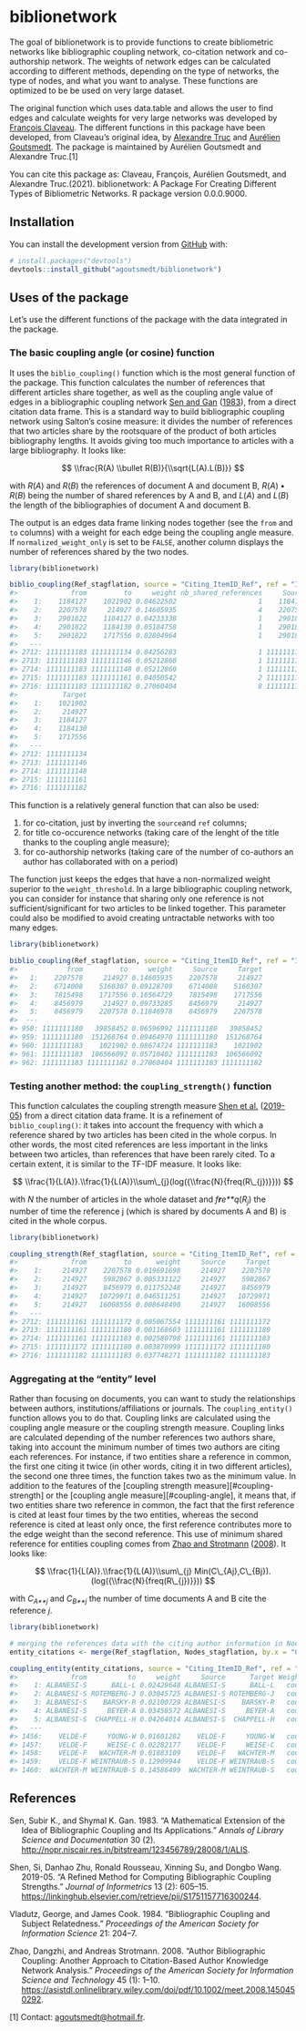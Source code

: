 
<!-- README.md is generated from README.Rmd. Please edit that file -->

# biblionetwork

<!-- badges: start -->
<!-- badges: end -->

The goal of biblionetwork is to provide functions to create bibliometric
networks like bibliographic coupling network, co-citation network and
co-authorship network. The weights of network edges can be calculated
according to different methods, depending on the type of networks, the
type of nodes, and what you want to analyse. These functions are
optimized to be be used on very large dataset.

The original function which uses data.table and allows the user to find
edges and calculate weights for very large networks was developed by
[François
Claveau](https://www.usherbrooke.ca/philosophie/nous-joindre/personnel-enseignant/claveau-francois/).
The different functions in this package have been developed, from
Claveau’s original idea, by [Alexandre
Truc](https://sites.google.com/view/alexandre-truc/home-and-contact) and
[Aurélien Goutsmedt](https://agoutsmedt.wordpress.com/). The package is
maintained by Aurélien Goutsmedt and Alexandre Truc.[1]

You can cite this package as: Claveau, François, Aurélien Goutsmedt, and
Alexandre Truc.(2021). biblionetwork: A Package For Creating Different
Types of Bibliometric Networks. R package version 0.0.0.9000.

## Installation

You can install the development version from
[GitHub](https://github.com/) with:

``` r
# install.packages("devtools")
devtools::install_github("agoutsmedt/biblionetwork")
```

## Uses of the package

Let’s use the different functions of the package with the data
integrated in the package.

### The basic coupling angle (or cosine) function

It uses the `biblio_coupling()` function which is the most general
function of the package. This function calculates the number of
references that different articles share together, as well as the
coupling angle value of edges in a bibliographic coupling network [Sen
and Gan](#ref-sen1983) ([1983](#ref-sen1983)), from a direct citation
data frame. This is a standard way to build bibliographic coupling
network using Salton’s cosine measure: it divides the number of
references that two articles share by the rootsquare of the product of
both articles bibliography lengths. It avoids giving too much importance
to articles with a large bibliography. It looks like:

$$ 
\\frac{R(A) \\bullet R(B)}{\\sqrt{L(A).L(B)}} 
$$

with *R*(*A*) and *R*(*B*) the references of document A and document B,
*R*(*A*) • *R*(*B*) being the number of shared references by A and B,
and *L*(*A*) and *L*(*B*) the length of the bibliographies of document A
and document B.

The output is an edges data frame linking nodes together (see the `from`
and `to` columns) with a weight for each edge being the coupling angle
measure. If `normalized_weight_only` is set to be `FALSE`, another
column displays the number of references shared by the two nodes.

``` r
library(biblionetwork)

biblio_coupling(Ref_stagflation, source = "Citing_ItemID_Ref", ref = "ItemID_Ref", normalized_weight_only = FALSE, weight_threshold = 1)
#>             from         to     weight nb_shared_references     Source
#>    1:    1184127    1021902 0.04622502                    1    1184127
#>    2:    2207578     214927 0.14605935                    4    2207578
#>    3:    2901822    1184127 0.04233338                    1    2901822
#>    4:    2901822    1184130 0.05184758                    1    2901822
#>    5:    2901822    1717556 0.02804964                    1    2901822
#>   ---                                                                 
#> 2712: 1111111183 1111111134 0.04256283                    1 1111111183
#> 2713: 1111111183 1111111146 0.05212860                    1 1111111183
#> 2714: 1111111183 1111111148 0.05212860                    1 1111111183
#> 2715: 1111111183 1111111161 0.04050542                    2 1111111183
#> 2716: 1111111183 1111111182 0.27060404                    8 1111111183
#>           Target
#>    1:    1021902
#>    2:     214927
#>    3:    1184127
#>    4:    1184130
#>    5:    1717556
#>   ---           
#> 2712: 1111111134
#> 2713: 1111111146
#> 2714: 1111111148
#> 2715: 1111111161
#> 2716: 1111111182
```

This function is a relatively general function that can also be used:

1.  for co-citation, just by inverting the `source`and `ref` columns;
2.  for title co-occurence networks (taking care of the lenght of the
    title thanks to the coupling angle measure);
3.  for co-authorship networks (taking care of the number of co-authors
    an author has collaborated with on a period)

The function just keeps the edges that have a non-normalized weight
superior to the `weight_threshold`. In a large bibliographic coupling
network, you can consider for instance that sharing only one reference
is not sufficient/significant for two articles to be linked together.
This parameter could also be modified to avoid creating untractable
networks with too many edges.

``` r
library(biblionetwork)

biblio_coupling(Ref_stagflation, source = "Citing_ItemID_Ref", ref = "ItemID_Ref", weight_threshold = 3)
#>            from         to     weight     Source     Target
#>   1:    2207578     214927 0.14605935    2207578     214927
#>   2:    6714008    5160307 0.09128709    6714008    5160307
#>   3:    7815498    1717556 0.16564729    7815498    1717556
#>   4:    8456979     214927 0.09733285    8456979     214927
#>   5:    8456979    2207578 0.11846978    8456979    2207578
#>  ---                                                       
#> 958: 1111111180   39858452 0.06596992 1111111180   39858452
#> 959: 1111111180  151268764 0.09464970 1111111180  151268764
#> 960: 1111111183    1021902 0.08674724 1111111183    1021902
#> 961: 1111111183  106566092 0.05710402 1111111183  106566092
#> 962: 1111111183 1111111182 0.27060404 1111111183 1111111182
```

### Testing another method: the `coupling_strength()` function

This function calculates the coupling strength measure [Shen et
al.](#ref-shen2019) ([2019-05](#ref-shen2019)) from a direct citation
data frame. It is a refinement of `biblio_coupling()`: it takes into
account the frequency with which a reference shared by two articles has
been cited in the whole corpus. In other words, the most cited
references are less important in the links between two articles, than
references that have been rarely cited. To a certain extent, it is
similar to the TF-IDF measure. It looks like:

$$ 
\\frac{1}{L(A)}.\\frac{1}{L(A)}\\sum\_{j}(log({\\frac{N}{freq(R\_{j})}}))
$$

with *N* the number of articles in the whole dataset and
*f**r**e**q*(*R*<sub>*j*</sub>) the number of time the reference j
(which is shared by documents A and B) is cited in the whole corpus.

``` r
library(biblionetwork)

coupling_strength(Ref_stagflation, source = "Citing_ItemID_Ref", ref = "ItemID_Ref", weight_threshold = 1)
#>             from         to      weight     Source     Target
#>    1:     214927    2207578 0.019691698     214927    2207578
#>    2:     214927    5982867 0.005331122     214927    5982867
#>    3:     214927    8456979 0.011752248     214927    8456979
#>    4:     214927   10729971 0.046511251     214927   10729971
#>    5:     214927   16008556 0.008648490     214927   16008556
#>   ---                                                        
#> 2712: 1111111161 1111111172 0.005067554 1111111161 1111111172
#> 2713: 1111111161 1111111180 0.001168603 1111111161 1111111180
#> 2714: 1111111161 1111111183 0.002580798 1111111161 1111111183
#> 2715: 1111111172 1111111180 0.003870999 1111111172 1111111180
#> 2716: 1111111182 1111111183 0.037748271 1111111182 1111111183
```

### Aggregating at the “entity” level

Rather than focusing on documents, you can want to study the
relationships between authors, institutions/affiliations or journals.
The `coupling_entity()` function allows you to do that. Coupling links
are calculated using the coupling angle measure or the coupling strength
measure. Coupling links are calculated depending of the number
references two authors share, taking into account the minimum number of
times two authors are citing each references. For instance, if two
entities share a reference in common, the first one citing it twice (in
other words, citing it in two different articles), the second one three
times, the function takes two as the minimum value. In addition to the
features of the \[coupling strength measure\]\[\#coupling-strength\] or
the \[coupling angle measure\]\[\#coupling-angle\], it means that, if
two entities share two reference in common, the fact that the first
reference is cited at least four times by the two entities, whereas the
second reference is cited at least only once, the first reference
contributes more to the edge weight than the second reference. This use
of minimum shared reference for entities coupling comes from [Zhao and
Strotmann](#ref-zhao2008b) ([2008](#ref-zhao2008b)). It looks like:

$$ 
\\frac{1}{L(A)}.\\frac{1}{L(A)}\\sum\_{j} Min(C\_{Aj},C\_{Bj}).(log({\\frac{N}{freq(R\_{j})}}))
$$

with *C*<sub>*A**j*</sub> and *C*<sub>*B**j*</sub> the number of time
documents A and B cite the reference *j*.

``` r
library(biblionetwork)

# merging the references data with the citing author information in Nodes_stagflation
entity_citations <- merge(Ref_stagflation, Nodes_stagflation, by.x = "Citing_ItemID_Ref", by.y = "ItemID_Ref")

coupling_entity(entity_citations, source = "Citing_ItemID_Ref", ref = "ItemID_Ref", entity = "Author.y", method = "coupling_angle")
#>             from          to     weight     Source      Target Weighting_method
#>    1: ALBANESI-S      BALL-L 0.02429648 ALBANESI-S      BALL-L   coupling_angle
#>    2: ALBANESI-S ROTEMBERG-J 0.03045725 ALBANESI-S ROTEMBERG-J   coupling_angle
#>    3: ALBANESI-S    BARSKY-R 0.02100729 ALBANESI-S    BARSKY-R   coupling_angle
#>    4: ALBANESI-S     BEYER-A 0.03458572 ALBANESI-S     BEYER-A   coupling_angle
#>    5: ALBANESI-S  CHAPPELL-H 0.04264014 ALBANESI-S  CHAPPELL-H   coupling_angle
#>   ---                                                                          
#> 1456:    VELDE-F     YOUNG-W 0.01601282    VELDE-F     YOUNG-W   coupling_angle
#> 1457:    VELDE-F     WEISE-C 0.02282177    VELDE-F     WEISE-C   coupling_angle
#> 1458:    VELDE-F   WACHTER-M 0.01883109    VELDE-F   WACHTER-M   coupling_angle
#> 1459:    VELDE-F WEINTRAUB-S 0.12909944    VELDE-F WEINTRAUB-S   coupling_angle
#> 1460:  WACHTER-M WEINTRAUB-S 0.14586499  WACHTER-M WEINTRAUB-S   coupling_angle
```

## References

<div id="refs" class="references csl-bib-body hanging-indent">

<div id="ref-sen1983" class="csl-entry">

Sen, Subir K., and Shymal K. Gan. 1983. “A Mathematical Extension of the
Idea of Bibliographic Coupling and Its Applications.” *Annals of Library
Science and Documentation* 30 (2).
<http://nopr.niscair.res.in/bitstream/123456789/28008/1/ALIS>.

</div>

<div id="ref-shen2019" class="csl-entry">

Shen, Si, Danhao Zhu, Ronald Rousseau, Xinning Su, and Dongbo Wang.
2019-05. “A Refined Method for Computing Bibliographic Coupling
Strengths.” *Journal of Informetrics* 13 (2): 605–15.
<https://linkinghub.elsevier.com/retrieve/pii/S1751157716300244>.

</div>

<div id="ref-vladutz1984" class="csl-entry">

Vladutz, George, and James Cook. 1984. “Bibliographic Coupling and
Subject Relatedness.” *Proceedings of the American Society for
Information Science* 21: 204–7.

</div>

<div id="ref-zhao2008b" class="csl-entry">

Zhao, Dangzhi, and Andreas Strotmann. 2008. “Author Bibliographic
Coupling: Another Approach to Citation-Based Author Knowledge Network
Analysis.” *Proceedings of the American Society for Information Science
and Technology* 45 (1): 1–10.
<https://asistdl.onlinelibrary.wiley.com/doi/pdf/10.1002/meet.2008.1450450292>.

</div>

</div>

[1] Contact: [agoutsmedt@hotmail.fr](agoutsmedt@hotmail.fr).
